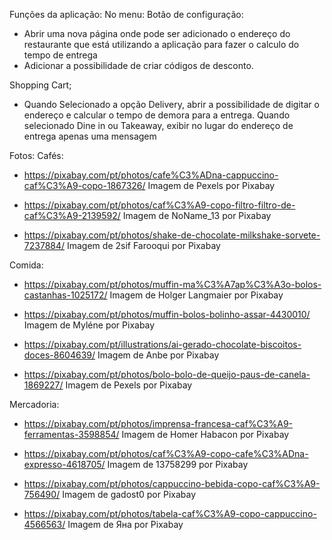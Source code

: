 Funções da aplicação:
No menu:
Botão de configuração:
- Abrir uma nova página onde pode ser adicionado o endereço do restaurante que está utilizando a aplicação para fazer o calculo do tempo de entrega
- Adicionar a possibilidade de criar códigos de desconto.

Shopping Cart;
- Quando Selecionado a opção Delivery, abrir a possibilidade de digitar o endereço e calcular o tempo de demora para a entrega. Quando selecionado Dine in ou Takeaway, exibir no lugar do endereço de entrega apenas uma mensagem 


Fotos:
Cafés:
- https://pixabay.com/pt/photos/cafe%C3%ADna-cappuccino-caf%C3%A9-copo-1867326/
Imagem de Pexels por Pixabay

- https://pixabay.com/pt/photos/caf%C3%A9-copo-filtro-filtro-de-caf%C3%A9-2139592/
Imagem de NoName_13 por Pixabay

- https://pixabay.com/pt/photos/shake-de-chocolate-milkshake-sorvete-7237884/
Imagem de 2sif Farooqui por Pixabay

Comida:

- https://pixabay.com/pt/photos/muffin-ma%C3%A7ap%C3%A3o-bolos-castanhas-1025172/
Imagem de Holger Langmaier por Pixabay

- https://pixabay.com/pt/photos/muffin-bolos-bolinho-assar-4430010/
Imagem de Myléne por Pixabay

- https://pixabay.com/pt/illustrations/ai-gerado-chocolate-biscoitos-doces-8604639/
Imagem de Anbe por Pixabay

- https://pixabay.com/pt/photos/bolo-bolo-de-queijo-paus-de-canela-1869227/
Imagem de Pexels por Pixabay

Mercadoria:
- https://pixabay.com/pt/photos/imprensa-francesa-caf%C3%A9-ferramentas-3598854/
Imagem de Homer Habacon por Pixabay

- https://pixabay.com/pt/photos/caf%C3%A9-copo-cafe%C3%ADna-expresso-4618705/
Imagem de 13758299 por Pixabay

- https://pixabay.com/pt/photos/cappuccino-bebida-copo-caf%C3%A9-756490/
Imagem de gadost0 por Pixabay

- https://pixabay.com/pt/photos/tabela-caf%C3%A9-copo-cappuccino-4566563/
Imagem de Яна por Pixabay